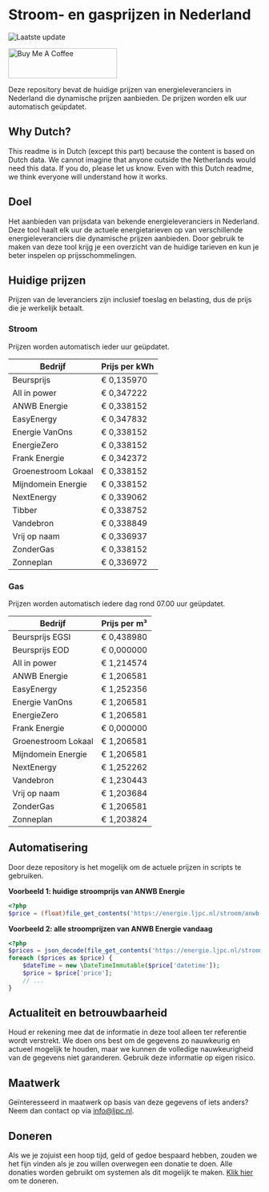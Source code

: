# Stroom- en gasprijzen in Nederland

![Laatste update](https://img.shields.io/badge/laatste%20update-2023--10--20%2018%3A00%20CET-brightgreen)

<a href="https://www.buymeacoffee.com/Lars-" target="_blank"><img src="https://cdn.buymeacoffee.com/buttons/v2/default-orange.png" alt="Buy Me A Coffee" height="60" style="height: 60px !important;width: 217px !important;" ></a>

Deze repository bevat de huidige prijzen van energieleveranciers in Nederland die dynamische prijzen aanbieden. De prijzen worden elk uur automatisch geüpdatet.

## Why Dutch?

This readme is in Dutch (except this part) because the content is based on Dutch data. We cannot imagine that anyone outside the Netherlands would need this data. If you do, please let us know. Even with this Dutch readme, we think
everyone will understand how it works.

## Doel

Het aanbieden van prijsdata van bekende energieleveranciers in Nederland. Deze tool haalt elk uur de actuele energietarieven op van verschillende energieleveranciers die dynamische prijzen aanbieden. Door gebruik te maken van deze tool
krijg je een overzicht van de huidige tarieven en kun je beter inspelen op prijsschommelingen.

## Huidige prijzen

Prijzen van de leveranciers zijn inclusief toeslag en belasting, dus de prijs die je werkelijk betaalt.

### Stroom

Prijzen worden automatisch ieder uur geüpdatet.

 Bedrijf | Prijs per kWh 
---------|---------------
Beursprijs | € 0,135970
All in power | € 0,347222
ANWB Energie | € 0,338152
EasyEnergy | € 0,347832
Energie VanOns | € 0,338152
EnergieZero | € 0,338152
Frank Energie | € 0,342372
Groenestroom Lokaal | € 0,338152
Mijndomein Energie | € 0,338152
NextEnergy | € 0,339062
Tibber | € 0,338752
Vandebron | € 0,338849
Vrij op naam | € 0,336937
ZonderGas | € 0,338152
Zonneplan | € 0,336972


### Gas

Prijzen worden automatisch iedere dag rond 07.00 uur geüpdatet.

 Bedrijf | Prijs per m³ 
---------|--------------
Beursprijs EGSI | € 0,438980
Beursprijs EOD | € 0,000000
All in power | € 1,214574
ANWB Energie | € 1,206581
EasyEnergy | € 1,252356
Energie VanOns | € 1,206581
EnergieZero | € 1,206581
Frank Energie | € 0,000000
Groenestroom Lokaal | € 1,206581
Mijndomein Energie | € 1,206581
NextEnergy | € 1,252262
Vandebron | € 1,230443
Vrij op naam | € 1,203684
ZonderGas | € 1,206581
Zonneplan | € 1,203824


## Automatisering

Door deze repository is het mogelijk om de actuele prijzen in scripts te gebruiken.

**Voorbeeld 1: huidige stroomprijs van ANWB Energie**

```php
<?php
$price = (float)file_get_contents('https://energie.ljpc.nl/stroom/anwb-energie-nu.txt');

```

**Voorbeeld 2: alle stroomprijzen van ANWB Energie vandaag**

```php
<?php
$prices = json_decode(file_get_contents('https://energie.ljpc.nl/stroom/all-in-power-vandaag.json'),true);
foreach ($prices as $price) {
    $dateTime = new \DateTimeImmutable($price['datetime']);
    $price = $price['price'];
    // ...
}
```

## Actualiteit en betrouwbaarheid

Houd er rekening mee dat de informatie in deze tool alleen ter referentie wordt verstrekt. We doen ons best om de gegevens zo nauwkeurig en actueel mogelijk te houden, maar we kunnen de volledige nauwkeurigheid van de gegevens niet
garanderen. Gebruik deze informatie op eigen risico.

## Maatwerk

Geïnteresseerd in maatwerk op basis van deze gegevens of iets anders? Neem dan contact op
via [info@ljpc.nl](mailto:info@ljpc.nl?subject=Energie%20prijzen).

## Doneren

Als we je zojuist een hoop tijd, geld of gedoe bespaard hebben, zouden we het fijn vinden als je zou willen overwegen een
donatie te doen. Alle donaties worden gebruikt om systemen als dit mogelijk te
maken. [Klik hier](https://www.buymeacoffee.com/Lars-) om te doneren.
